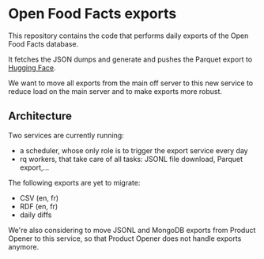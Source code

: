 # Open Food Facts exports

This repository contains the code that performs daily exports of the Open Food Facts database.

It fetches the JSON dumps and generate and pushes the Parquet export to [Hugging Face](https://huggingface.co/datasets/openfoodfacts/product-database).

We want to move all exports from the main off server to this new service to reduce load on the main server and to make exports more robust.

## Architecture

Two services are currently running:

- a scheduler, whose only role is to trigger the export service every day
- rq workers, that take care of all tasks: JSONL file download, Parquet export,...

The following exports are yet to migrate:

- CSV (en, fr)
- RDF (en, fr)
- daily diffs

We're also considering to move JSONL and MongoDB exports from Product Opener to this service, so that Product Opener does not handle exports anymore.